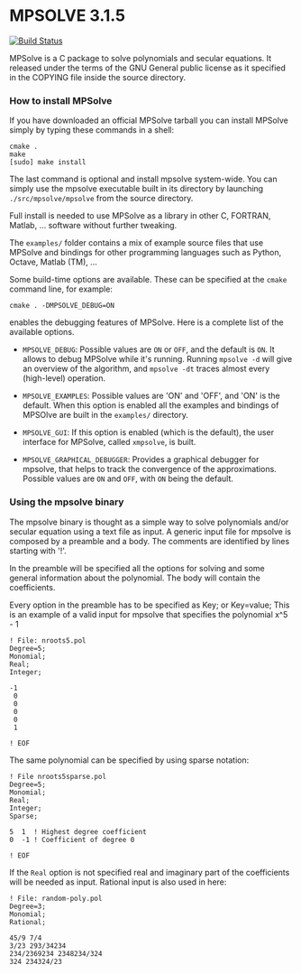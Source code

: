 MPSOLVE 3.1.5
=============

[![Build Status](https://travis-ci.org/robol/MPSolve.svg?branch=master)](https://travis-ci.org/robol/MPSolve)

 MPSolve is a C package to solve polynomials and secular equations. It released under the terms
 of the GNU General public license as it specified in the COPYING file inside the source directory.

### How to install MPSolve

If you have downloaded an official MPSolve tarball you can 
install MPSolve simply by typing these commands in a shell:

    cmake .
    make 
    [sudo] make install

The last command is optional and install mpsolve system-wide. You can simply
use the mpsolve executable built in its directory by launching 
`./src/mpsolve/mpsolve` from the source directory.

Full install is needed to use MPSolve as a library in other C, 
FORTRAN, Matlab, ... software without further tweaking. 

The `examples/` folder contains a mix of example source files that use
MPSolve and bindings for other programming languages such as Python,
Octave, Matlab (TM), ...

Some build-time options are available. These can be specified at the `cmake`
command line, for example: 
   
    cmake . -DMPSOLVE_DEBUG=ON
	
enables the debugging features of MPSolve. Here is a complete list of 
the available options. 

- `MPSOLVE_DEBUG`: Possible values are `ON` or `OFF`, and the default
  is `ON`. It allows to debug MPSolve while it's running. Running 
  `mpsolve -d` will give an overview of the algorithm, and 
  `mpsolve -dt` traces almost every (high-level) operation. 
  
- `MPSOLVE_EXAMPLES`: Possible values are 'ON' and 'OFF', and 'ON' is 
  the default. When this option is enabled all the examples and bindings
  of MPSOlve are built in the `examples/` directory. 
  
- `MPSOLVE_GUI`: If this option is enabled (which is the default), the
  user interface for MPSolve, called `xmpsolve`, is built. 
  
- `MPSOLVE_GRAPHICAL_DEBUGGER`: Provides a graphical debugger for mpsolve, 
  that helps to track the convergence of the approximations. Possible values
  are `ON` and `OFF`, with `ON` being the default. 

### Using the mpsolve binary

The mpsolve binary is thought as a simple way to solve polynomials 
and/or secular equation using a text file as input. A generic 
input file for mpsolve is composed by a preamble and 
a body. The comments are identified by lines starting with '!'.

In the preamble will be specified all the options for solving 
and some general information about the polynomial. 
The body will contain the coefficients.

Every option in the preamble has to be specified as Key; or Key=value;
This is an example of a valid input for mpsolve that specifies 
the polynomial x^5 - 1

    ! File: nroots5.pol 
    Degree=5;
    Monomial;
    Real;
    Integer;
    
    -1
     0
     0
     0
     0
     1
    
    ! EOF

 The same polynomial can be specified by using sparse notation:

    ! File nroots5sparse.pol
    Degree=5;
    Monomial;
    Real;
    Integer;
    Sparse;
    
    5  1  ! Highest degree coefficient
    0  -1 ! Coefficient of degree 0
    
    ! EOF

 If the `Real` option is not specified real and imaginary part of the coefficients
 will be needed as input. Rational input is also used in here:

    ! File: random-poly.pol
    Degree=3;
    Monomial;
    Rational;

    45/9 7/4
    3/23 293/34234
    234/2369234 2348234/324
    324 234324/23

